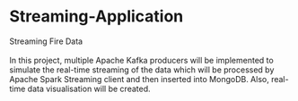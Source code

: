 # Streaming-Application 
Streaming Fire Data
<br></br>
In this project, multiple Apache Kafka producers will be implemented to simulate the real-time streaming of the data which will be processed by Apache Spark Streaming client and then inserted into MongoDB. Also, real-time data visualisation will be created.

